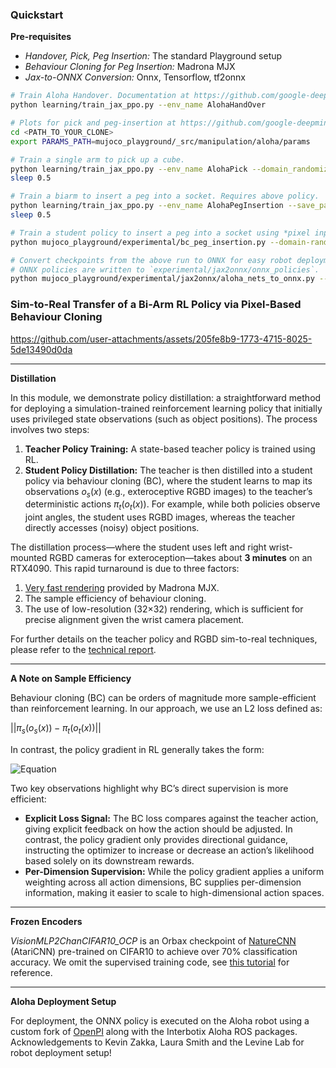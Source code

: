 ### Quickstart


**Pre-requisites**

- *Handover, Pick, Peg Insertion:* The standard Playground setup
- *Behaviour Cloning for Peg Insertion:* Madrona MJX
- *Jax-to-ONNX Conversion:* Onnx, Tensorflow, tf2onnx

```bash
# Train Aloha Handover. Documentation at https://github.com/google-deepmind/mujoco_playground/pull/29
python learning/train_jax_ppo.py --env_name AlohaHandOver
```

```bash
# Plots for pick and peg-insertion at https://github.com/google-deepmind/mujoco_playground/pull/76
cd <PATH_TO_YOUR_CLONE>
export PARAMS_PATH=mujoco_playground/_src/manipulation/aloha/params

# Train a single arm to pick up a cube.
python learning/train_jax_ppo.py --env_name AlohaPick --domain_randomization --norender_final_policy --save_params_path $PARAMS_PATH/AlohaPick
sleep 0.5

# Train a biarm to insert a peg into a socket. Requires above policy.
python learning/train_jax_ppo.py --env_name AlohaPegInsertion --save_params_path $PARAMS_PATH/AlohaPegInsertion
sleep 0.5

# Train a student policy to insert a peg into a socket using *pixel inputs*. Requires above policy.
python mujoco_playground/experimental/bc_peg_insertion.py --domain-randomization --num-evals 0 --print-loss

# Convert checkpoints from the above run to ONNX for easy robot deployment.
# ONNX policies are written to `experimental/jax2onnx/onnx_policies`.
python mujoco_playground/experimental/jax2onnx/aloha_nets_to_onnx.py --checkpoint_path <YOUR_DISTILL_CHECKPOINT_DIR>
```

### Sim-to-Real Transfer of a Bi-Arm RL Policy via Pixel-Based Behaviour Cloning

https://github.com/user-attachments/assets/205fe8b9-1773-4715-8025-5de13490d0da

---

**Distillation**

In this module, we demonstrate policy distillation: a straightforward method for deploying a simulation-trained reinforcement learning policy that initially uses privileged state observations (such as object positions). The process involves two steps: 

1. **Teacher Policy Training:** A state-based teacher policy is trained using RL.
2. **Student Policy Distillation:** The teacher is then distilled into a student policy via behaviour cloning (BC), where the student learns to map its observations $o_s(x)$ (e.g., exteroceptive RGBD images) to the teacher’s deterministic actions $\pi_t(o_t(x))$. For example, while both policies observe joint angles, the student uses RGBD images, whereas the teacher directly accesses (noisy) object positions.

The distillation process—where the student uses left and right wrist-mounted RGBD cameras for exteroception—takes about **3 minutes** on an RTX4090. This rapid turnaround is due to three factors:

1. [Very fast rendering](https://github.com/google-deepmind/mujoco_playground/blob/main/mujoco_playground/experimental/madrona_benchmarking/figures/cartpole_benchmark_full.png) provided by Madrona MJX.
2. The sample efficiency of behaviour cloning.
3. The use of low-resolution (32×32) rendering, which is sufficient for precise alignment given the wrist camera placement.

For further details on the teacher policy and RGBD sim-to-real techniques, please refer to the [technical report](https://docs.google.com/presentation/d/1v50Vg-SJdy5HV5JmPHALSwph9mcVI2RSPRdrxYR3Bkg/edit?usp=sharing).

---

**A Note on Sample Efficiency**

Behaviour cloning (BC) can be orders of magnitude more sample-efficient than reinforcement learning. In our approach, we use an L2 loss defined as:

$|| \pi_s(o_s(x)) - \pi_t(o_t(x)) ||$

In contrast, the policy gradient in RL generally takes the form:

![Equation](https://latex.codecogs.com/svg.latex?\nabla_\theta%20J(\theta)%20=%20\mathbb{E}_{\tau%20\sim%20\theta}%20\left[\sum_t%20\nabla_\theta%20\log%20\pi_\theta(a_t%20|%20s_t)%20R(\tau)\right])

Two key observations highlight why BC’s direct supervision is more efficient:

- **Explicit Loss Signal:** The BC loss compares against the teacher action, giving explicit feedback on how the action should be adjusted. In contrast, the policy gradient only provides directional guidance, instructing the optimizer to increase or decrease an action’s likelihood based solely on its downstream rewards.
- **Per-Dimension Supervision:** While the policy gradient applies a uniform weighting across all action dimensions, BC supplies per-dimension information, making it easier to scale to high-dimensional action spaces.

---

**Frozen Encoders**

*VisionMLP2ChanCIFAR10_OCP* is an Orbax checkpoint of [NatureCNN](https://github.com/google/brax/blob/241f9bc5bbd003f9cfc9ded7613388e2fe125af6/brax/training/networks.py#L153) (AtariCNN) pre-trained on CIFAR10 to achieve over 70% classification accuracy. We omit the supervised training code, see [this tutorial](https://uvadlc-notebooks.readthedocs.io/en/latest/tutorial_notebooks/JAX/tutorial5/Inception_ResNet_DenseNet.html) for reference.

---

**Aloha Deployment Setup**

For deployment, the ONNX policy is executed on the Aloha robot using a custom fork of [OpenPI](https://github.com/Physical-Intelligence/openpi) along with the Interbotix Aloha ROS packages. Acknowledgements to Kevin Zakka, Laura Smith and the Levine Lab for robot deployment setup!
